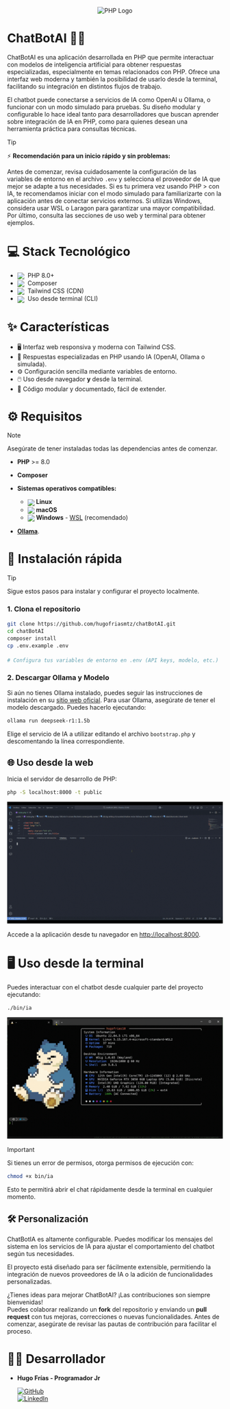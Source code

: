 <p align="center">
  <img src="https://cdn.jsdelivr.net/gh/devicons/devicon@latest/icons/php/php-original.svg" width="120" alt="PHP Logo">
</p>

# ChatBotAI 🤖💬
ChatBotAI es una aplicación desarrollada en PHP que permite interactuar con modelos de inteligencia artificial para obtener respuestas especializadas, especialmente en temas relacionados con PHP. Ofrece una interfaz web moderna y también la posibilidad de usarlo desde la terminal, facilitando su integración en distintos flujos de trabajo.

El chatbot puede conectarse a servicios de IA como OpenAI u Ollama, o funcionar con un modo simulado para pruebas. Su diseño modular y configurable lo hace ideal tanto para desarrolladores que buscan aprender sobre integración de IA en PHP, como para quienes desean una herramienta práctica para consultas técnicas.


> [!TIP]
> ⚡ **Recomendación para un inicio rápido y sin problemas:**
>
 Antes de comenzar, revisa cuidadosamente la configuración de las variables de entorno en el archivo `.env` y selecciona el proveedor de IA que mejor se adapte a tus necesidades. Si es tu primera vez usando PHP > con IA, te recomendamos iniciar con el modo simulado para familiarizarte con la aplicación antes de conectar servicios externos. Si utilizas Windows, considera usar WSL o Laragon para garantizar una mayor
 compatibilidad. Por último, consulta las secciones de uso web y terminal para obtener ejemplos.

# 💻 Stack Tecnológico

<ul>
  <li><img src="https://cdn.jsdelivr.net/gh/devicons/devicon@latest/icons/php/php-original.svg" width="24" style="vertical-align: middle; margin-right: 4px;" /> PHP 8.0+</li>
  <li><img src="https://cdn.jsdelivr.net/gh/devicons/devicon@latest/icons/composer/composer-original.svg" width="24" style="vertical-align: middle; margin-right: 4px;" /> Composer</li>
  <li><img src="https://cdn.jsdelivr.net/gh/devicons/devicon@latest/icons/tailwindcss/tailwindcss-original.svg" width="24" style="vertical-align: middle; margin-right: 4px;" /> Tailwind CSS (CDN)</li>

  <li><img src="https://cdn.jsdelivr.net/gh/devicons/devicon@latest/icons/bash/bash-original.svg" width="24" style="vertical-align: middle; margin-right: 4px;" /> Uso desde terminal (CLI)</li>
</ul>

# ✨ Características

- 🖥️ Interfaz web responsiva y moderna con Tailwind CSS.
- 🤖 Respuestas especializadas en PHP usando IA (OpenAI, Ollama o simulada).
- ⚙️ Configuración sencilla mediante variables de entorno.
- 🖱️ Uso desde navegador **y** desde la terminal.
- 🧩 Código modular y documentado, fácil de extender.

# ⚙️ Requisitos

> [!NOTE]  
> Asegúrate de tener instaladas todas las dependencias antes de comenzar.

- **PHP** >= 8.0
- **Composer**
- **Sistemas operativos compatibles:**
  - <img src="https://cdn.jsdelivr.net/gh/devicons/devicon/icons/linux/linux-original.svg" width="24" style="vertical-align: middle;" /> **Linux**
  -  <img src="https://cdn.jsdelivr.net/gh/devicons/devicon/icons/apple/apple-original.svg" width="24" style="vertical-align: middle;" /> **macOS**
  -  <img src="https://cdn.jsdelivr.net/gh/devicons/devicon/icons/windows11/windows11-original.svg" width="24" style="vertical-align: middle;" />  **Windows** - [WSL](https://learn.microsoft.com/windows/wsl/) (recomendado)

- [**Ollama**](https://ollama.com/).


# 🚀 Instalación rápida

> [!Tip] 
> Sigue estos pasos para instalar y configurar el proyecto localmente.

### 1. Clona el repositorio

```bash
git clone https://github.com/hugofriasmtz/chatBotAI.git
cd chatBotAI
composer install
cp .env.example .env

# Configura tus variables de entorno en .env (API keys, modelo, etc.)
```
### 2. Descargar Ollama y Modelo
Si aún no tienes Ollama instalado, puedes seguir las instrucciones de instalación en su [sitio web oficial](https://ollama.com/docs/installation).
Para usar Ollama, asegúrate de tener el modelo descargado. Puedes hacerlo ejecutando:

```bash
ollama run deepseek-r1:1.5b
```

Elige el servicio de IA a utilizar editando el archivo `bootstrap.php` y descomentando la línea correspondiente.

## 🌐 Uso desde la web

Inicia el servidor de desarrollo de PHP:

```bash
php -S localhost:8000 -t public
```

<p align="center">
  <img src="images/webChat-AI.gif" alt="Mi animación">
</p>


Accede a la aplicación desde tu navegador en [http://localhost:8000](http://localhost:8000).

# 🖥️ Uso desde la terminal

Puedes interactuar con el chatbot desde cualquier parte del proyecto ejecutando:

```bash
./bin/ia 
```

<p align="center">
  <img src="images/terminalChat-IA.gif" alt="Mi animación">
</p>

>[!IMPORTANT] 
> Si tienes un error de permisos, otorga permisos de ejecución con:

 ```bash
 chmod +x bin/ia
```
 Esto te permitirá abrir el chat rápidamente desde la terminal en cualquier momento.

## 🛠️ Personalización

ChatBotIA es altamente configurable. Puedes modificar los mensajes del sistema en los servicios de IA para ajustar el comportamiento del chatbot según tus necesidades.

El proyecto está diseñado para ser fácilmente extensible, permitiendo la integración de nuevos proveedores de IA o la adición de funcionalidades personalizadas.

¿Tienes ideas para mejorar ChatBotAI? ¡Las contribuciones son siempre bienvenidas!  
Puedes colaborar realizando un **fork** del repositorio y enviando un **pull request** con tus mejoras, correcciones o nuevas funcionalidades. Antes de comenzar, asegúrate de revisar las pautas de contribución para facilitar el proceso.


# 👨‍💻 Desarrollador

- **Hugo Frías - Programador Jr**  

  [![GitHub](https://img.shields.io/badge/GitHub-hugofriasmtz-181717?logo=github)](https://github.com/hugofriasmtz)  
  [![LinkedIn](https://img.shields.io/badge/LinkedIn-hugofriasmtz-0A66C2?logo=linkedin)](https://www.linkedin.com/in/hugofriasmtz/)